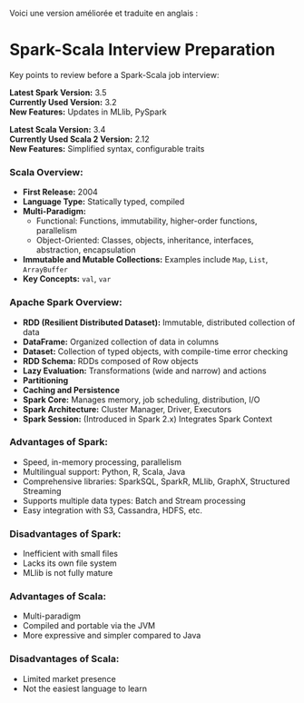 Voici une version améliorée et traduite en anglais :

# Spark-Scala Interview Preparation

Key points to review before a Spark-Scala job interview:

**Latest Spark Version:** 3.5  
**Currently Used Version:** 3.2  
**New Features:** Updates in MLlib, PySpark  

**Latest Scala Version:** 3.4  
**Currently Used Scala 2 Version:** 2.12  
**New Features:** Simplified syntax, configurable traits  


### Scala Overview:
- **First Release:** 2004  
- **Language Type:** Statically typed, compiled  
- **Multi-Paradigm:**  
  - Functional: Functions, immutability, higher-order functions, parallelism  
  - Object-Oriented: Classes, objects, inheritance, interfaces, abstraction, encapsulation  
- **Immutable and Mutable Collections:** Examples include `Map`, `List`, `ArrayBuffer`  
- **Key Concepts:** `val`, `var`  


### Apache Spark Overview:

- **RDD (Resilient Distributed Dataset):** Immutable, distributed collection of data  
- **DataFrame:** Organized collection of data in columns  
- **Dataset:** Collection of typed objects, with compile-time error checking  
- **RDD Schema:** RDDs composed of Row objects  
- **Lazy Evaluation:** Transformations (wide and narrow) and actions  
- **Partitioning**  
- **Caching and Persistence**  
- **Spark Core:** Manages memory, job scheduling, distribution, I/O  
- **Spark Architecture:** Cluster Manager, Driver, Executors  
- **Spark Session:** (Introduced in Spark 2.x) Integrates Spark Context

### Advantages of Spark:
- Speed, in-memory processing, parallelism  
- Multilingual support: Python, R, Scala, Java  
- Comprehensive libraries: SparkSQL, SparkR, MLlib, GraphX, Structured Streaming  
- Supports multiple data types: Batch and Stream processing  
- Easy integration with S3, Cassandra, HDFS, etc.

### Disadvantages of Spark:
- Inefficient with small files  
- Lacks its own file system  
- MLlib is not fully mature

### Advantages of Scala:
- Multi-paradigm  
- Compiled and portable via the JVM  
- More expressive and simpler compared to Java  

### Disadvantages of Scala:
- Limited market presence  
- Not the easiest language to learn  
